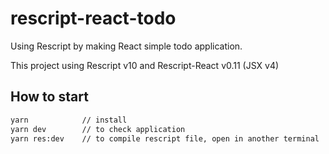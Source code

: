 # rescript-react-todo

Using Rescript by making React simple todo application.

This project using Rescript v10 and Rescript-React v0.11 (JSX v4)

## How to start

```bash
yarn            // install
yarn dev        // to check application
yarn res:dev    // to compile rescript file, open in another terminal
```
